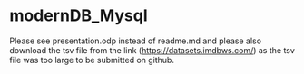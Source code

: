 # modernDB_Mysql

Please see presentation.odp instead of readme.md and please also download the tsv file from the link (https://datasets.imdbws.com/) as the tsv file was too large to be submitted on github.

